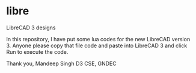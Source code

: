libre
=====

LibreCAD 3 designs

In this repository, I have put some lua codes for the new LibreCAD version 3. 
Anyone please copy that file code and paste into LibreCAD 3 and click Run to execute the code.

Thank you,
Mandeep Singh
D3 CSE, GNDEC
